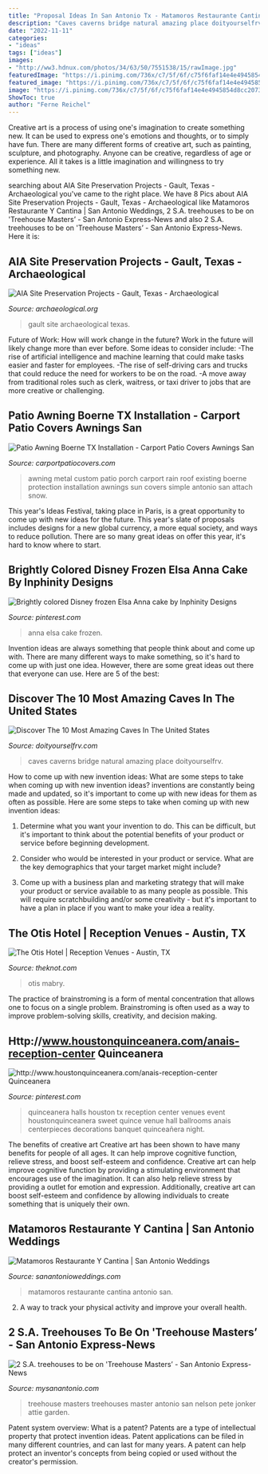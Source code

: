 ```yaml
---
title: "Proposal Ideas In San Antonio Tx - Matamoros Restaurante Cantina Antonio San"
description: "Caves caverns bridge natural amazing place doityourselfrv"
date: "2022-11-11"
categories:
- "ideas"
tags: ["ideas"]
images:
- "http://ww3.hdnux.com/photos/34/63/50/7551538/15/rawImage.jpg"
featuredImage: "https://i.pinimg.com/736x/c7/5f/6f/c75f6faf14e4e4945854d8cc20738adb--quinceanera-centerpieces-quinceanera-ideas.jpg"
featured_image: "https://i.pinimg.com/736x/c7/5f/6f/c75f6faf14e4e4945854d8cc20738adb--quinceanera-centerpieces-quinceanera-ideas.jpg"
image: "https://i.pinimg.com/736x/c7/5f/6f/c75f6faf14e4e4945854d8cc20738adb--quinceanera-centerpieces-quinceanera-ideas.jpg"
ShowToc: true
author: "Ferne Reichel"
---
```



Creative art is a process of using one's imagination to create something new. It can be used to express one's emotions and thoughts, or to simply have fun. There are many different forms of creative art, such as painting, sculpture, and photography. Anyone can be creative, regardless of age or experience. All it takes is a little imagination and willingness to try something new.

	

		
searching about AIA Site Preservation Projects - Gault, Texas - Archaeological you've came to the right place. We have 8 Pics about AIA Site Preservation Projects - Gault, Texas - Archaeological like Matamoros Restaurante Y Cantina | San Antonio Weddings, 2 S.A. treehouses to be on &#039;Treehouse Masters’ - San Antonio Express-News and also 2 S.A. treehouses to be on &#039;Treehouse Masters’ - San Antonio Express-News. Here it is:
		
    
## AIA Site Preservation Projects - Gault, Texas - Archaeological

<img loading=lazy src="https://www.archaeological.org/sites/default/files/g-8.jpg" onerror="this.onerror=null;this.src='https://tse4.mm.bing.net/th?id=OIP.e7H82QYYs7msBJ2cadIY8gHaFj&amp;pid=15.1';" alt="AIA Site Preservation Projects - Gault, Texas - Archaeological">

_Source: archaeological.org_

>gault site archaeological texas. 

	

Future of Work: How will work change in the future?
Work in the future will likely change more than ever before. Some ideas to consider include:
-The rise of artificial intelligence and machine learning that could make tasks easier and faster for employees. 
-The rise of self-driving cars and trucks that could reduce the need for workers to be on the road. 
-A move away from traditional roles such as clerk, waitress, or taxi driver to jobs that are more creative or challenging.

    
## Patio Awning Boerne TX Installation - Carport Patio Covers Awnings San

<img loading=lazy src="http://carportpatiocovers.com/wp-content/uploads/2013/04/Awning-DeZavala.jpg" onerror="this.onerror=null;this.src='https://tse2.mm.bing.net/th?id=OIP.pHrsdvtbUGKKcS3dfVZXDQHaFj&amp;pid=15.1';" alt="Patio Awning Boerne TX Installation - Carport Patio Covers Awnings San">

_Source: carportpatiocovers.com_

>awning metal custom patio porch carport rain roof existing boerne protection installation awnings sun covers simple antonio san attach snow. 

	

This year's Ideas Festival, taking place in Paris, is a great opportunity to come up with new ideas for the future. This year's slate of proposals includes designs for a new global currency, a more equal society, and ways to reduce pollution. There are so many great ideas on offer this year, it's hard to know where to start.

    
## Brightly Colored Disney Frozen Elsa Anna Cake By Inphinity Designs

<img loading=lazy src="https://i.pinimg.com/736x/a5/da/12/a5da1268432bcebb923591f815675496--elsa-anna-san-antonio.jpg" onerror="this.onerror=null;this.src='https://tse3.mm.bing.net/th?id=OIP.IbrTWvthxtl3NQiic3LNcAHaKy&amp;pid=15.1';" alt="Brightly colored Disney frozen Elsa Anna cake by Inphinity Designs">

_Source: pinterest.com_

>anna elsa cake frozen. 

	

Invention ideas are always something that people think about and come up with. There are many different ways to make something, so it's hard to come up with just one idea. However, there are some great ideas out there that everyone can use. Here are 5 of the best: 

    
## Discover The 10 Most Amazing Caves In The United States

<img loading=lazy src="https://www.doityourselfrv.com/wp-content/uploads/2015/11/3934847087_8df94a7e93_b-e1447350983481.jpg" onerror="this.onerror=null;this.src='https://tse2.mm.bing.net/th?id=OIP.hQD9xxgtHSNjEpTmTMx-pQHaE7&amp;pid=15.1';" alt="Discover The 10 Most Amazing Caves In The United States">

_Source: doityourselfrv.com_

>caves caverns bridge natural amazing place doityourselfrv. 

	

How to come up with new invention ideas: What are some steps to take when coming up with new invention ideas?
inventions are constantly being made and updated, so it's important to come up with new ideas for them as often as possible. Here are some steps to take when coming up with new invention ideas:
1. Determine what you want your invention to do. This can be difficult, but it's important to think about the potential benefits of your product or service before beginning development.

2. Consider who would be interested in your product or service. What are the key demographics that your target market might include?

3. Come up with a business plan and marketing strategy that will make your product or service available to as many people as possible. This will require scratchbuilding and/or some creativity - but it's important to have a plan in place if you want to make your idea a reality.


    
## The Otis Hotel | Reception Venues - Austin, TX

<img loading=lazy src="https://media-api.xogrp.com/images/6e00e92c-fdd9-4862-8505-a22544341094" onerror="this.onerror=null;this.src='https://tse1.mm.bing.net/th?id=OIP.66_P-2RYoPLL78OwEMuYhgHaE8&amp;pid=15.1';" alt="The Otis Hotel | Reception Venues - Austin, TX">

_Source: theknot.com_

>otis mabry. 

	

The practice of brainstroming is a form of mental concentration that allows one to focus on a single problem. Brainstroming is often used as a way to improve problem-solving skills, creativity, and decision making.

    
## Http://www.houstonquinceanera.com/anais-reception-center Quinceanera

<img loading=lazy src="https://i.pinimg.com/736x/c7/5f/6f/c75f6faf14e4e4945854d8cc20738adb--quinceanera-centerpieces-quinceanera-ideas.jpg" onerror="this.onerror=null;this.src='https://tse2.mm.bing.net/th?id=OIP.dajF6Abeuea0g_jK9r1bGgHaFj&amp;pid=15.1';" alt="http://www.houstonquinceanera.com/anais-reception-center Quinceanera">

_Source: pinterest.com_

>quinceanera halls houston tx reception center venues event houstonquinceanera sweet quince venue hall ballrooms anais centerpieces decorations banquet quinceañera night. 

	

The benefits of creative art
Creative art has been shown to have many benefits for people of all ages. It can help improve cognitive function, relieve stress, and boost self-esteem and confidence.
Creative art can help improve cognitive function by providing a stimulating environment that encourages use of the imagination. It can also help relieve stress by providing a outlet for emotion and expression. Additionally, creative art can boost self-esteem and confidence by allowing individuals to create something that is uniquely their own.

    
## Matamoros Restaurante Y Cantina | San Antonio Weddings

<img loading=lazy src="https://sanantonioweddings.com/wp-content/uploads/2020/08/Table-1.jpg" onerror="this.onerror=null;this.src='https://tse1.mm.bing.net/th?id=OIP.rOiJ2qQ-qDLI5paJx-cd2wHaE7&amp;pid=15.1';" alt="Matamoros Restaurante Y Cantina | San Antonio Weddings">

_Source: sanantonioweddings.com_

>matamoros restaurante cantina antonio san. 

	

2. A way to track your physical activity and improve your overall health.

    
## 2 S.A. Treehouses To Be On &#039;Treehouse Masters’ - San Antonio Express-News

<img loading=lazy src="http://ww3.hdnux.com/photos/34/63/50/7551538/15/rawImage.jpg" onerror="this.onerror=null;this.src='https://tse2.mm.bing.net/th?id=OIP.4Go9J5reC8sl8dZl-60HzgHaLJ&amp;pid=15.1';" alt="2 S.A. treehouses to be on &#039;Treehouse Masters’ - San Antonio Express-News">

_Source: mysanantonio.com_

>treehouse masters treehouses master antonio san nelson pete jonker attie garden. 

	

Patent system overview: What is a patent?
Patents are a type of intellectual property that protect invention ideas. Patent applications can be filed in many different countries, and can last for many years. A patent can help protect an inventor's concepts from being copied or used without the creator's permission.

